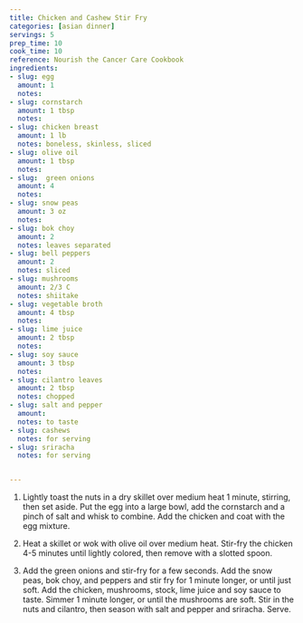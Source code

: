 ```yaml
---
title: Chicken and Cashew Stir Fry
categories: [asian dinner]
servings: 5
prep_time: 10
cook_time: 10
reference: Nourish the Cancer Care Cookbook
ingredients:
- slug: egg
  amount: 1
  notes:
- slug: cornstarch
  amount: 1 tbsp
  notes:
- slug: chicken breast
  amount: 1 lb
  notes: boneless, skinless, sliced
- slug: olive oil
  amount: 1 tbsp
  notes:
- slug:  green onions
  amount: 4
  notes:
- slug: snow peas
  amount: 3 oz
  notes:
- slug: bok choy
  amount: 2
  notes: leaves separated
- slug: bell peppers
  amount: 2
  notes: sliced
- slug: mushrooms
  amount: 2/3 C
  notes: shiitake
- slug: vegetable broth
  amount: 4 tbsp
  notes:
- slug: lime juice
  amount: 2 tbsp
  notes:
- slug: soy sauce
  amount: 3 tbsp
  notes:
- slug: cilantro leaves
  amount: 2 tbsp
  notes: chopped
- slug: salt and pepper
  amount:
  notes: to taste
- slug: cashews
  notes: for serving
- slug: sriracha
  notes: for serving


---
```


1. Lightly toast the nuts in a dry skillet over medium heat 1 minute, stirring, then set aside. Put the egg into a large bowl, add the cornstarch and a pinch of salt and whisk to combine. Add the chicken and coat with the egg mixture.

2. Heat a skillet or wok with olive oil over medium heat. Stir-fry the chicken 4-5 minutes until lightly colored, then remove with a slotted spoon.

3. Add the green onions and stir-fry for a few seconds. Add the snow peas, bok choy, and peppers and stir fry for 1 minute longer, or until just soft. Add the chicken, mushrooms, stock, lime juice and soy sauce to taste. Simmer 1 minute longer, or until the mushrooms are soft. Stir in the nuts and cilantro, then season with salt and pepper and sriracha. Serve.

